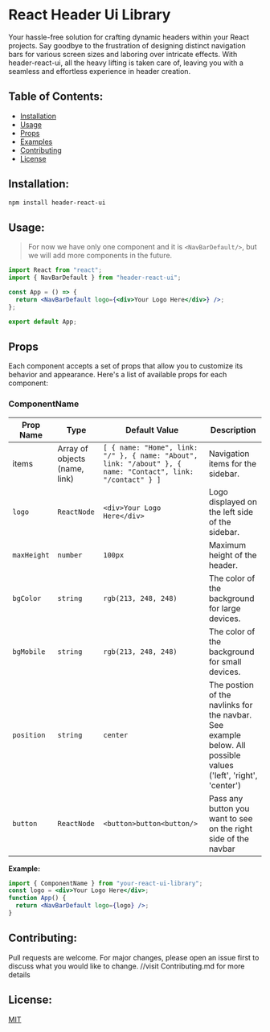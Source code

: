 # React Header Ui Library

Your hassle-free solution for crafting dynamic headers within your React projects. Say goodbye to the frustration of designing distinct navigation bars for various screen sizes and laboring over intricate effects. With header-react-ui, all the heavy lifting is taken care of, leaving you with a seamless and effortless experience in header creation.

## Table of Contents:

- [Installation](#installation)
- [Usage](#usage)
- [Props](#props)
- [Examples](#examples)
- [Contributing](#contributing)
- [License](#license)

## Installation:

```bash
npm install header-react-ui
```

## Usage:

> For now we have only one component and it is `<NavBarDefault/>`, but we will add more components in the future.

```jsx
import React from "react";
import { NavBarDefault } from "header-react-ui";

const App = () => {
  return <NavBarDefault logo={<div>Your Logo Here</div>} />;
};

export default App;
```

## Props

Each component accepts a set of props that allow you to customize its behavior and appearance. Here's a list of available props for each component:

### ComponentName

| Prop Name   | Type                          | Default Value                                                                                               | Description                                                                                                    |
| ----------- | ----------------------------- | ----------------------------------------------------------------------------------------------------------- | -------------------------------------------------------------------------------------------------------------- |
| items       | Array of objects (name, link) | `[ { name: "Home", link: "/" }, { name: "About", link: "/about" }, { name: "Contact", link: "/contact" } ]` | Navigation items for the sidebar.                                                                              |
| `logo`      | `ReactNode`                   | `<div>Your Logo Here</div>`                                                                                 | Logo displayed on the left side of the sidebar.                                                                |
| `maxHeight` | `number`                      | `100px`                                                                                                     | Maximum height of the header.                                                                                  |
| `bgColor`   | `string`                      | `rgb(213, 248, 248)`                                                                                        | The color of the background for large devices.                                                                 |
| `bgMobile`  | `string`                      | `rgb(213, 248, 248)`                                                                                        | The color of the background for small devices.                                                                 |
| `position`  | `string`                      | `center`                                                                                                    | The postion of the navlinks for the navbar. See example below. All possible values ('left', 'right', 'center') |
| `button`    | `ReactNode`                   | `<button>button<button/>`                                                                                   | Pass any button you want to see on the right side of the navbar                                                |

**Example:**

```jsx
import { ComponentName } from "your-react-ui-library";
const logo = <div>Your Logo Here</div>;
function App() {
  return <NavBarDefault logo={logo} />;
}
```

## Contributing:

Pull requests are welcome. For major changes, please open an issue first to discuss what you would like to change.
//visit Contributing.md for more details

## License:

[MIT](https://choosealicense.com/licenses/mit/)

```

```
